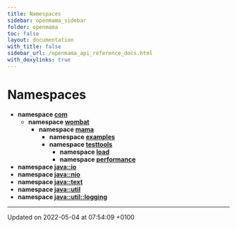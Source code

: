 ```yaml
---
title: Namespaces
sidebar: openmama_sidebar
folder: openmama
toc: false
layout: documentation
with_title: false
sidebar_url: /openmama_api_reference_docs.html
with_doxylinks: true
---
```


# Namespaces




* **namespace [com](namespacecom.html)** 
    * **namespace [wombat](namespacecom_1_1wombat.html)** 
        * **namespace [mama](namespacecom_1_1wombat_1_1mama.html)** 
            * **namespace [examples](namespacecom_1_1wombat_1_1mama_1_1examples.html)** 
            * **namespace [testtools](namespacecom_1_1wombat_1_1mama_1_1testtools.html)** 
                * **namespace [load](namespacecom_1_1wombat_1_1mama_1_1testtools_1_1load.html)** 
                * **namespace [performance](namespacecom_1_1wombat_1_1mama_1_1testtools_1_1performance.html)** 
* **namespace [java::io](namespacejava_1_1io.html)** 
* **namespace [java::nio](namespacejava_1_1nio.html)** 
* **namespace [java::text](namespacejava_1_1text.html)** 
* **namespace [java::util](namespacejava_1_1util.html)** 
* **namespace [java::util::logging](namespacejava_1_1util_1_1logging.html)** 



-------------------------------

Updated on 2022-05-04 at 07:54:09 +0100
